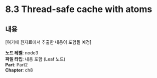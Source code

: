 # 8.3 Thread-safe cache with atoms

## 내용

[여기에 원자료에서 추출한 내용이 포함될 예정]

**노드 레벨**: node3  
**파일 타입**: 내용 포함 (Leaf 노드)  
**Part**: Part2  
**Chapter**: ch8  
